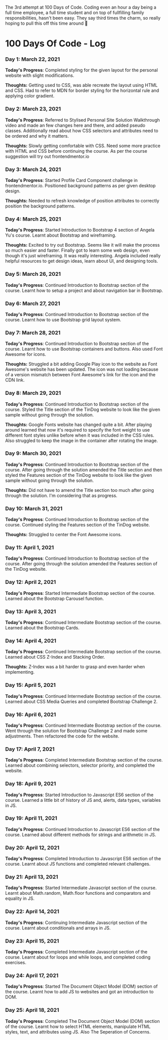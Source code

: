 The 3rd attempt at 100 Days of Code. Coding even an hour a day being a full time employee, a full time student and on top of fullfilling family responsibilities, hasn't been easy. They say third times the charm, so really hoping to pull this off this time around 🤞


# 100 Days Of Code - Log

### Day 1: March 22, 2021

**Today's Progress**: Completed styling for the given layout for the personal website with slight modifications.

**Thoughts:** Getting used to CSS, was able recreate the layout using HTML and CSS. Had to refer to MDN for border styling for the horizontal rule and applying color gradient.


### Day 2: March 23, 2021

**Today's Progress**: Referred to Stylised Personal Site Solution Walkthrough video and made an few changes here and there, and added pseudo classes. Additionally read about how CSS selectors and attributes need to be ordered and why it matters.

**Thoughts:** Slowly getting comfortable with CSS. Need some more practice with HTML and CSS before continuing the course. As per the course suggestion will try out frontendmentor.io


### Day 3: March 24, 2021

**Today's Progress**: Started Profile Card Component challenge in frontendmentor.io. Positioned background patterns as per given desktop design.

**Thoughts:** Needed to refresh knowledge of position attributes to correctly position the background patterns.


### Day 4: March 25, 2021

**Today's Progress**: Started Introduction to Bootstrap 4 section of Angela Yu's course. Learnt about Bootstrap and wireframing.

**Thoughts:** Excited to try out Bootstrap. Seems like it will make the process so much easier and faster. Finally got to learn some web design, even though it's just wireframing. It was really interesting. Angela included really helpful resources to get design ideas, learn about UI, and designing tools.


### Day 5: March 26, 2021

**Today's Progress**: Continued Introduction to Bootstrap section of the course. Learnt how to setup a project and about navigation bar in Bootstrap.


### Day 6: March 27, 2021

**Today's Progress**: Continued Introduction to Bootstrap section of the course. Learnt how to use Bootstrap grid layout system.


### Day 7: March 28, 2021

**Today's Progress**: Continued Introduction to Bootstrap section of the course. Learnt how to use Bootstrap containers and buttons. Also used Font Awesome for icons.

**Thoughts:** Struggled a bit adding Google Play icon to the website as Font Awesome's website has been updated. The icon was not loading because of a version mismatch between Font Awesome's link for the icon and the CDN link.


### Day 8: March 29, 2021

**Today's Progress**: Continued Introduction to Bootstrap section of the course. Styled the Title section of the TinDog website to look like the given sample without going through the solution.

**Thoughts:** Google Fonts website has changed quite a bit. After playing around learned that now it's required to specify the font weight to use different font styles unlike before when it was included in the CSS rules. Also struggled to keep the image in the container after rotating the image.


### Day 9: March 30, 2021

**Today's Progress**: Continued Introduction to Bootstrap section of the course. After going through the solution amended the Title section and then styled the Features section of the TinDog website to look like the given sample without going through the solution.

**Thoughts:** Did not have to amend the Title section too much after going through the solution. I'm considering that as progress.


### Day 10: March 31, 2021

**Today's Progress**: Continued Introduction to Bootstrap section of the course. Continued styling the Features section of the TinDog website.

**Thoughts:** Struggled to center the Font Awesome icons.


### Day 11: April 1, 2021

**Today's Progress**: Continued Introduction to Bootstrap section of the course. After going through the solution amended the Features section of the TinDog website.


### Day 12: April 2, 2021

**Today's Progress**: Started Intermediate Bootstrap section of the course. Learned about the Bootstrap Carousel function.


### Day 13: April 3, 2021

**Today's Progress**:  Continued Intermediate Bootstrap section of the course. Learned about the Bootstrap Cards.


### Day 14: April 4, 2021

**Today's Progress**:  Continued Intermediate Bootstrap section of the course. Learned about CSS Z-Index and Stacking Order.

**Thoughts:** Z-Index was a bit harder to grasp and even harder when implementing.


### Day 15: April 5, 2021

**Today's Progress**:  Continued Intermediate Bootstrap section of the course. Learned about CSS Media Queries and completed Bootstrap Challenge 2.


### Day 16: April 6, 2021

**Today's Progress**:  Continued Intermediate Bootstrap section of the course. Went through the solution for Bootstrap Challenge 2 and made some adjustments. Then refactored the code for the website.


### Day 17: April 7, 2021

**Today's Progress**:  Completed Intermediate Bootstrap section of the course. Learned about combining selectors, selector priority, and completed the website.

<!-- Skipped April 8, 2021-->

### Day 18: April 9, 2021

**Today's Progress**:  Started Introduction to Javascript ES6 section of the course. Learned a little bit of history of JS and, alerts, data types, variables in JS.

<!-- Skipped April 10, 2021-->

### Day 19: April 11, 2021

**Today's Progress**:  Continued Introduction to Javascript ES6 section of the course. Learned about different methods for strings and arithmetic in JS.


### Day 20: April 12, 2021

**Today's Progress**:  Completed Introduction to Javascript ES6 section of the course. Learnt about JS functions and completed relevant challenges.


### Day 21: April 13, 2021

**Today's Progress**:  Started Intermediate Javascript section of the course. Learnt about Math.random, Math.floor functions and comparators and equality in JS.


### Day 22: April 14, 2021

**Today's Progress**:  Continuing Intermediate Javascript section of the course. Learnt about conditionals and arrays in JS.

<!-- Skipped April 10, 2021-->

### Day 23: April 15, 2021

**Today's Progress**:  Completed Intermediate Javascript section of the course. Learnt about for loops and while loops, and completed coding exercises.


### Day 24: April 17, 2021

**Today's Progress**:  Started The Document Object Model (DOM) section of the course. Learnt how to add JS to websites and got an introduction to DOM.


### Day 25: April 18, 2021

**Today's Progress**:  Completed The Document Object Model (DOM) section of the course. Learnt how to select HTML elements, manipulate HTML styles, text, and attributes using JS. Also The Seperation of Concerns.


<!--
### Day 0: February 30, 2016 (Example 1)
##### (delete me or comment me out)
--><!--
**Today's Progress**: Fixed CSS, worked on canvas functionality for the app.
--><!--
**Thoughts:** I really struggled with CSS, but, overall, I feel like I am slowly getting better at it. Canvas is still new for me, but I managed to figure out some basic functionality.
--><!--
**Link to work:** [Calculator App](http://www.example.com)
-->
